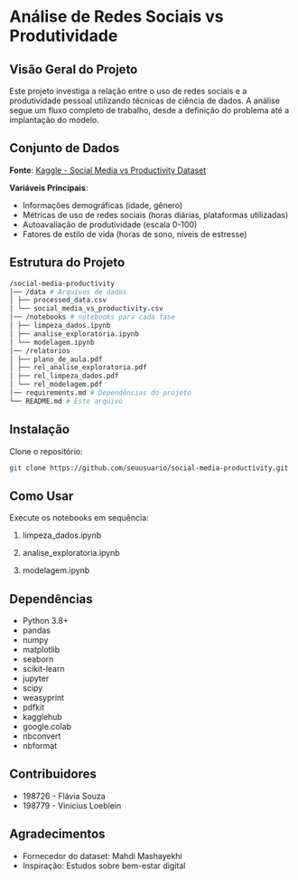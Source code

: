 # Análise de Redes Sociais vs Produtividade

## Visão Geral do Projeto

Este projeto investiga a relação entre o uso de redes sociais e a produtividade pessoal utilizando técnicas de ciência de dados. A análise segue um fluxo completo de trabalho, desde a definição do problema até a implantação do modelo.

## Conjunto de Dados

**Fonte**: [Kaggle - Social Media vs Productivity Dataset](https://www.kaggle.com/datasets/mahdimashayekhi/social-media-vs-productivity)

**Variáveis Principais**:
- Informações demográficas (idade, gênero)
- Métricas de uso de redes sociais (horas diárias, plataformas utilizadas)
- Autoavaliação de produtividade (escala 0-100)
- Fatores de estilo de vida (horas de sono, níveis de estresse)

## Estrutura do Projeto
```bash
/social-media-productivity
│── /data # Arquivos de dados
│ ├── processed_data.csv
│ └── social_media_vs_productivity.csv
│── /notebooks # notebooks para cada fase
│ ├── limpeza_dados.ipynb
│ ├── analise_exploratoria.ipynb
│ └── modelagem.ipynb
│── /relatorios
│ ├── plano_de_aula.pdf
│ ├── rel_analise_exploratoria.pdf
│ ├── rel_limpeza_dados.pdf
│ └── rel_modelagem.pdf
│── requirements.md # Dependências do projeto
└── README.md # Este arquivo
```

## Instalação

 Clone o repositório:
```bash
git clone https://github.com/seuusuario/social-media-productivity.git
```

## Como Usar
Execute os notebooks em sequência:

1. limpeza_dados.ipynb

2. analise_exploratoria.ipynb

3. modelagem.ipynb

## Dependências

* Python 3.8+
* pandas
* numpy
* matplotlib
* seaborn
* scikit-learn
* jupyter
* scipy
* weasyprint
* pdfkit
* kagglehub
* google.colab
* nbconvert
* nbformat

## Contribuidores
* 198726 - Flávia Souza
* 198779 - Vinicius Loeblein

## Agradecimentos
* Fornecedor do dataset: Mahdi Mashayekhi
* Inspiração: Estudos sobre bem-estar digital
